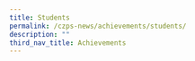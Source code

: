 ```yaml
---
title: Students
permalink: /czps-news/achievements/students/
description: ""
third_nav_title: Achievements
---
```

